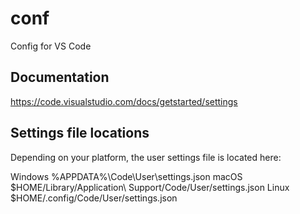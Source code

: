 # conf

Config for VS Code

## Documentation

https://code.visualstudio.com/docs/getstarted/settings

## Settings file locations

Depending on your platform, the user settings file is located here:

Windows %APPDATA%\Code\User\settings.json
macOS $HOME/Library/Application\ Support/Code/User/settings.json
Linux $HOME/.config/Code/User/settings.json
